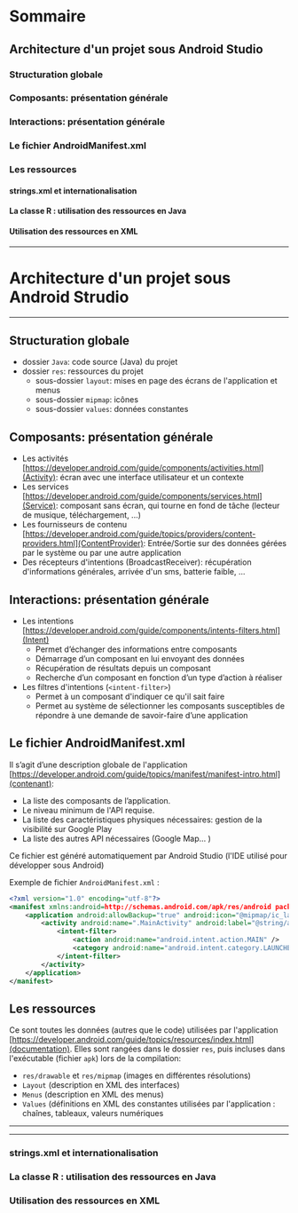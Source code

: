 # Sommaire

## Architecture d'un projet sous Android Studio

### Structuration globale

### Composants: présentation générale

### Interactions: présentation générale

### Le fichier AndroidManifest.xml

### Les ressources 

#### strings.xml et internationalisation

#### La classe R : utilisation des ressources en Java

#### Utilisation des ressources en XML

---

# Architecture d'un projet sous Android Strudio

---

## Structuration globale

* dossier `Java`: code source (Java) du projet
* dossier `res`: ressources du projet
    * sous-dossier `layout`: mises en page des écrans de l'application et menus
    * sous-dossier `mipmap`: icônes
    * sous-dossier `values`: données constantes

## Composants: présentation générale

* Les activités [https://developer.android.com/guide/components/activities.html](Activity): écran avec une interface utilisateur et un contexte
* Les services [https://developer.android.com/guide/components/services.html](Service): composant sans écran, qui tourne en fond de tâche (lecteur de musique, téléchargement, ...)
* Les fournisseurs de contenu [https://developer.android.com/guide/topics/providers/content-providers.html](ContentProvider): Entrée/Sortie sur des données gérées par le système ou par une autre application
* Des récepteurs d'intentions (BroadcastReceiver): récupération d'informations générales, arrivée d'un sms, batterie faible, ...

## Interactions: présentation générale

* Les intentions [https://developer.android.com/guide/components/intents-filters.html](Intent)
    * Permet d’échanger des informations entre composants
    * Démarrage d’un composant en lui envoyant des données
    * Récupération de résultats depuis un composant
    * Recherche d’un composant en fonction d’un type d’action à réaliser
* Les filtres d'intentions (`<intent-filter>`)
    * Permet à un composant d'indiquer ce qu'il sait faire
    * Permet au système de sélectionner les composants susceptibles de répondre à une demande de savoir-faire d’une application

## Le fichier AndroidManifest.xml

Il s’agit d’une description globale de l'application [https://developer.android.com/guide/topics/manifest/manifest-intro.html](contenant):
* La liste des composants de l’application.
* Le niveau minimum de l'API requise.
* La liste des caractéristiques physiques nécessaires: gestion de la visibilité sur Google Play
* La liste des autres API nécessaires (Google Map… )

Ce fichier est généré automatiquement par Android Studio (l'IDE utilisé pour développer sous Android)

Exemple de fichier `AndroidManifest.xml` :
```xml
<?xml version="1.0" encoding="utf-8"?>
<manifest xmlns:android=http://schemas.android.com/apk/res/android package="fr.me.com" >
    <application android:allowBackup="true" android:icon="@mipmap/ic_launcher" android:label="@string/app_name" android:theme="@style/AppTheme" >
        <activity android:name=".MainActivity" android:label="@string/app_name" >
            <intent-filter>
                <action android:name="android.intent.action.MAIN" />
                <category android:name="android.intent.category.LAUNCHER" />
            </intent-filter>
        </activity>
    </application>
</manifest>
```

## Les ressources 

Ce sont toutes les données (autres que le code) utilisées par l'application [https://developer.android.com/guide/topics/resources/index.html](documentation). Elles sont rangées dans le dossier `res`, puis incluses dans l'exécutable (fichier `apk`) lors de la compilation:
* `res/drawable` et `res/mipmap` (images en différentes résolutions)
* `Layout` (description en XML des interfaces)
* `Menus` (description en XML des menus)
* `Values` (définitions en XML des constantes utilisées par l'application : chaînes, tableaux, valeurs numériques

---
---

### strings.xml et internationalisation

### La classe R : utilisation des ressources en Java

### Utilisation des ressources en XML
